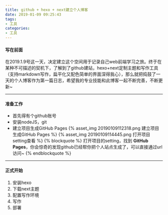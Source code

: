 ```yaml
---
title: github + hexo + next建立个人博客
date: 2019-01-09 09:25:43
tags:
- 工具
categories:
- 工具
---
```


#### 写在前面
在2019.1.9号这一天，决定建立这个空间用于记录自己web前端学习之旅。终于在某种不可描述的契机下，了解到了github建站，hexo+next定制主题和写作工具（支持markdown写作，扁平化又配色简单的界面深得我心），那么就把捣鼓了一天的个人博客作为第一篇日志，希望我的专业技能和此博客一起不断完善，不断更新~
***
#### 准备工作
- 首先得有个github账号
- 安装nodeJS，git
- 建立项目生成GitHub Pages
{% asset_img 20190109112318.png 建立项目生成GitHub Pages %}
{% asset_img 20190109114445.png 打开项目setting查看 %}
{% blockquote %}
打开项目的setting，找到 **GitHub Pages**，你会惊奇的发现github已经帮你把个人站点生成了，可以直接通过url访问~
{% endblockquote %}
***
#### 正式开始
1. 安装hexo
2. 下载next主题
3. 配置写作环境
4. 写作
5. 部署

